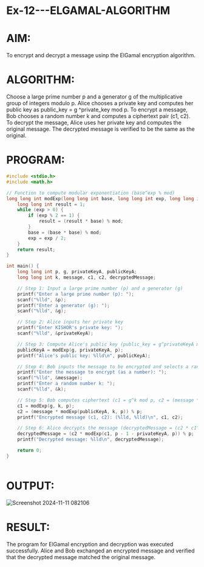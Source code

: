# Ex-12---ELGAMAL-ALGORITHM

# AIM:
To encrypt and decrypt a message usinp the ElGamal encryption algorithm.

# ALGORITHM:
Choose a large prime number p and a generator g of the multiplicative group of integers modulo
p. Alice chooses a private key and computes her public key as pubIic_key = g ^private_key mod p. To encrypt a message, Bob chooses a random number k and computes a ciphertext pair (c1, c2). To decrypt the message, Alice uses her private key and computes the original message. The decrypted message is verified to be the same as the original.

# PROGRAM:
~~~c
#include <stdio.h>
#include <math.h>

// Function to compute modular exponentiation (base^exp % mod)
long long int modExp(long long int base, long long int exp, long long int mod) {
    long long int result = 1;
    while (exp > 0) {
        if (exp % 2 == 1) {
            result = (result * base) % mod;
        }
        base = (base * base) % mod;
        exp = exp / 2;
    }
    return result;
}

int main() {
    long long int p, g, privateKeyA, publicKeyA;
    long long int k, message, c1, c2, decryptedMessage;

    // Step 1: Input a large prime number (p) and a generator (g)
    printf("Enter a large prime number (p): ");
    scanf("%lld", &p);
    printf("Enter a generator (g): ");
    scanf("%lld", &g);

    // Step 2: Alice inputs her private key
    printf("Enter KISHOR's private key: ");
    scanf("%lld", &privateKeyA);

    // Step 3: Compute Alice's public key (public_key = g^privateKeyA mod p)
    publicKeyA = modExp(g, privateKeyA, p);
    printf("Alice's public key: %lld\n", publicKeyA);

    // Step 4: Bob inputs the message to be encrypted and selects a random k
    printf("Enter the message to encrypt (as a number): ");
    scanf("%lld", &message);
    printf("Enter a random number k: ");
    scanf("%lld", &k);

    // Step 5: Bob computes ciphertext (c1 = g^k mod p, c2 = (message * publicKeyA^k) mod p)
    c1 = modExp(g, k, p);
    c2 = (message * modExp(publicKeyA, k, p)) % p;
    printf("Encrypted message (c1, c2): (%lld, %lld)\n", c1, c2);

    // Step 6: Alice decrypts the message (decryptedMessage = (c2 * c1^(p-1-privateKeyA)) % p)
    decryptedMessage = (c2 * modExp(c1, p - 1 - privateKeyA, p)) % p;
    printf("Decrypted message: %lld\n", decryptedMessage);

    return 0;
}



~~~

# OUTPUT:
![Screenshot 2024-11-11 082106](https://github.com/user-attachments/assets/9922faf5-7d4b-4c94-9810-9cc58a59f55c)


# RESULT:
The program for ElGamal encryption and decryption was executed successfully. Alice and Bob exchanged an encrypted message and verified that the decrypted message matched the original message.
